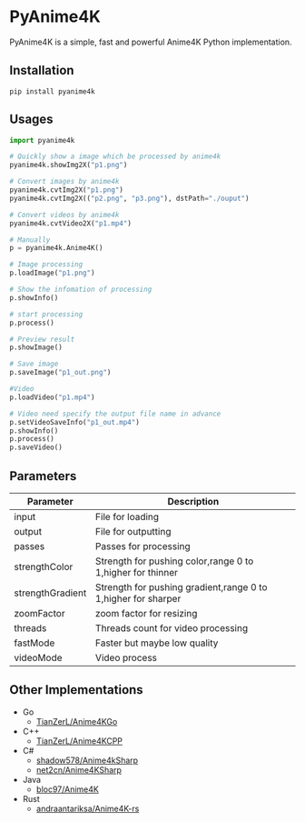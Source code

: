 # PyAnime4K

PyAnime4K is a simple, fast and powerful Anime4K Python implementation.

## Installation

```shell
pip install pyanime4k
```

## Usages

```python
import pyanime4k

# Quickly show a image which be processed by anime4k
pyanime4k.showImg2X("p1.png")

# Convert images by anime4k
pyanime4k.cvtImg2X("p1.png")
pyanime4k.cvtImg2X(("p2.png", "p3.png"), dstPath="./ouput")

# Convert videos by anime4k
pyanime4k.cvtVideo2X("p1.mp4")

# Manually
p = pyanime4k.Anime4K()

# Image processing
p.loadImage("p1.png")

# Show the infomation of processing
p.showInfo()

# start processing
p.process()

# Preview result
p.showImage()

# Save image
p.saveImage("p1_out.png")

#Video
p.loadVideo("p1.mp4")

# Video need specify the output file name in advance
p.setVideoSaveInfo("p1_out.mp4")
p.showInfo()
p.process()
p.saveVideo()
```

## Parameters

|Parameter|Description|
|-|-|
|input|File for loading|
|output|File for outputting|
|passes|Passes for processing|
|strengthColor|Strength for pushing color,range 0 to 1,higher for thinner|
|strengthGradient|Strength for pushing gradient,range 0 to 1,higher for sharper|
|zoomFactor|zoom factor for resizing|
|threads|Threads count for video processing|
|fastMode|Faster but maybe low quality|
|videoMode|Video process|

## Other Implementations

- Go
  - [TianZerL/Anime4KGo](https://github.com/TianZerL/Anime4KGo)
- C++
  - [TianZerL/Anime4KCPP](https://github.com/TianZerL/Anime4KCPP)
- C#
  - [shadow578/Anime4kSharp](https://github.com/shadow578/Anime4kSharp)
  - [net2cn/Anime4KSharp](https://github.com/net2cn/Anime4KSharp)
- Java
  - [bloc97/Anime4K](https://github.com/bloc97/Anime4K)
- Rust
  - [andraantariksa/Anime4K-rs](https://github.com/andraantariksa/Anime4K-rs)
